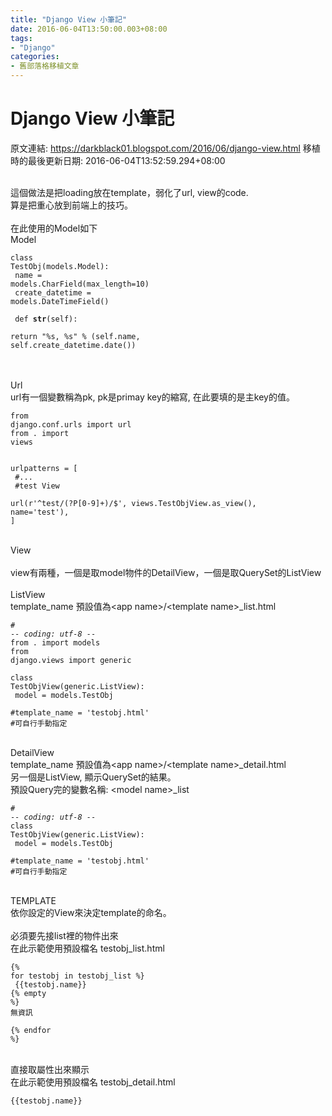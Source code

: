 ```yaml
---
title: "Django View 小筆記"
date: 2016-06-04T13:50:00.003+08:00
tags: 
- "Django"
categories:
- 舊部落格移植文章
---
```


# Django View 小筆記

原文連結: https://darkblack01.blogspot.com/2016/06/django-view.html
移植時的最後更新日期: 2016-06-04T13:52:59.294+08:00

<br />這個做法是把loading放在template，弱化了url, view的code.<br />算是把重心放到前端上的技巧。<br /><br />在此使用的Model如下<br />Model<br /><pre class="prettyprint"><code class="language-python">class TestObj(models.Model):<br />    name = models.CharField(max_length=10)<br />    create_datetime = models.DateTimeField()<br /><br />    def __str__(self):<br />        return "%s, %s" % (self.name, self.create_datetime.date())<br /></code></pre><br /><br />Url<br />url有一個變數稱為pk, pk是primay key的縮寫, 在此要填的是主key的值。<br /><pre class="prettyprint"><code class="language-python">from django.conf.urls import url<br />from . import views<br /><br /><br />urlpatterns = [<br /> #...<br />    #test View<br />    url(r'^test/(?P<pk>[0-9]+)/$', views.TestObjView.as_view(), name='test'),<br />]<br /></code></pre><br />View<br /><br />view有兩種，一個是取model物件的DetailView，一個是取QuerySet的ListView<br /><br />ListView<br />template_name 預設值為&lt;app name&gt;/&lt;template name&gt;_list.html<br /><pre class="prettyprint"><code class="language-python"># -*- coding: utf-8 -*-<br />from . import models<br />from django.views import generic<br /><br />class TestObjView(generic.ListView):<br />    model = models.TestObj<br /> #template_name = 'testobj.html' #可自行手動指定<br /></code></pre><br />DetailView<br />template_name 預設值為&lt;app name&gt;/&lt;template name&gt;_detail.html<br />另一個是ListView, 顯示QuerySet的結果。<br />預設Query完的變數名稱: &lt;model name&gt;_list<br /><pre class="prettyprint"><code class="language-python"># -*- coding: utf-8 -*-<br />class TestObjView(generic.ListView):<br />    model = models.TestObj<br /> #template_name = 'testobj.html' #可自行手動指定<br /></code></pre><br />TEMPLATE<br />依你設定的View來決定template的命名。<br /><br />必須要先接list裡的物件出來<br />在此示範使用預設檔名 testobj_list.html<br /><pre class="prettyprint"><code class="language-html">{% for testobj in testobj_list %}<br /> {{testobj.name}}<br />{% empty %}<br />無資訊<br/><br />{% endfor %}<br /></code></pre><br />直接取屬性出來顯示<br />在此示範使用預設檔名 testobj_detail.html<br /><pre class="prettyprint"><code class="language-html">{{testobj.name}}<br /></code></pre>
